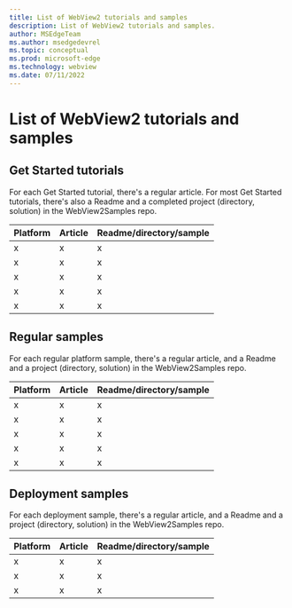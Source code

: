 ```yaml
---
title: List of WebView2 tutorials and samples
description: List of WebView2 tutorials and samples.
author: MSEdgeTeam
ms.author: msedgedevrel
ms.topic: conceptual
ms.prod: microsoft-edge
ms.technology: webview
ms.date: 07/11/2022
---
```

# List of WebView2 tutorials and samples

<!-- delete article? purely rely on TOC & details in articles?  not yet - this redesigned .md file might be overhead to maintain, and ult'ly not needed, but need to see this presentation/org'n before deleting this .md file -->


<!-- ====================================================================== -->
## Get Started tutorials

For each Get Started tutorial, there's a regular article.  For most Get Started tutorials, there's also a Readme and a completed project (directory, solution) in the WebView2Samples repo.

| Platform | Article | Readme/directory/sample |
|---|---|---|
| x | x | x |
| x | x | x |
| x | x | x |
| x | x | x |
| x | x | x |


<!-- ====================================================================== -->
## Regular samples

For each regular platform sample, there's a regular article, and a Readme and a project (directory, solution) in the WebView2Samples repo.

| Platform | Article | Readme/directory/sample |
|---|---|---|
| x | x | x |
| x | x | x |
| x | x | x |
| x | x | x |
| x | x | x |

<!-- ====================================================================== -->
## Deployment samples

For each deployment sample, there's a regular article, and a Readme and a project (directory, solution) in the WebView2Samples repo.

| Platform | Article | Readme/directory/sample |
|---|---|---|
| x | x | x |
| x | x | x |
| x | x | x |
